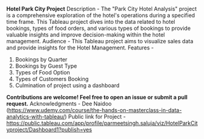 **Hotel Park City Project**
Description - The "Park City Hotel Analysis" project is a comprehensive exploration of the hotel's operations during a specified time frame. This Tableau project dives into the data related to hotel bookings, types of food orders, and various types of bookings to provide valuable insights and improve decision-making within the hotel management.
Audience - This Tableau project aims to visualize sales data and provide insights for the Hotel Management.
Features - 
1. Bookings by Quarter
2. Bookings by Guest Type
3. Types of Food Option
4. Types of Customers Booking
5. Culmination of project using a dashboard


**Contributions are welcome! Feel free to open an issue or submit a pull request.**
Acknowledgments - Dee Naidoo (https://www.udemy.com/course/the-hands-on-masterclass-in-data-analytics-with-tableau/)
Public link for Project - https://public.tableau.com/app/profile/parmeetsingh.saluja/viz/HotelParkCityproject/Dashboard1?publish=yes
